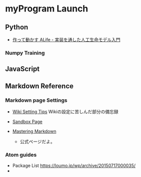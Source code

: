 
# myProgram Launch
## Python
- [作って動かす ALife - 実装を通した人工生命モデル入門](https://github.com/alifelab/alife_book_src)

### Numpy Training


## JavaScript

## Markdown Reference

### Markdown page Settings
- [Wiki Setting Tips](https://github.com/tacNakadai/myProgram/wiki/SettingWiki_Page)
Wikiの設定に苦しんだ部分の備忘録

- [Sandbox Page](https://github.com/tacNakadai/myProgram/wiki/markdownSandbox)

- [Mastering Markdown](https://guides.github.com/features/mastering-markdown/)
  - 公式ページだよ。

### Atom guides
- Package List
  https://loumo.jp/wp/archive/20150717000035/
-
